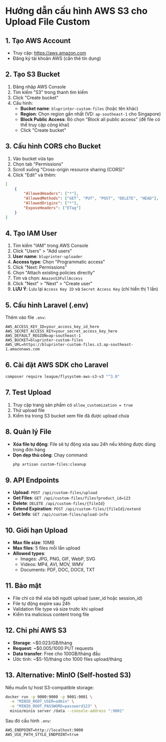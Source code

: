 # Hướng dẫn cấu hình AWS S3 cho Upload File Custom

## 1. Tạo AWS Account

-   Truy cập: https://aws.amazon.com
-   Đăng ký tài khoản AWS (cần thẻ tín dụng)

## 2. Tạo S3 Bucket

1. Đăng nhập AWS Console
2. Tìm kiếm "S3" trong thanh tìm kiếm
3. Click "Create bucket"
4. Cấu hình:
    - **Bucket name**: `bluprinter-custom-files` (hoặc tên khác)
    - **Region**: Chọn region gần nhất (VD: `ap-southeast-1` cho Singapore)
    - **Block Public Access**: Bỏ chọn "Block all public access" (để file có thể truy cập công khai)
    - Click "Create bucket"

## 3. Cấu hình CORS cho Bucket

1. Vào bucket vừa tạo
2. Chọn tab "Permissions"
3. Scroll xuống "Cross-origin resource sharing (CORS)"
4. Click "Edit" và thêm:

```json
[
    {
        "AllowedHeaders": ["*"],
        "AllowedMethods": ["GET", "PUT", "POST", "DELETE", "HEAD"],
        "AllowedOrigins": ["*"],
        "ExposeHeaders": ["ETag"]
    }
]
```

## 4. Tạo IAM User

1. Tìm kiếm "IAM" trong AWS Console
2. Click "Users" > "Add users"
3. **User name**: `bluprinter-uploader`
4. **Access type**: Chọn "Programmatic access"
5. Click "Next: Permissions"
6. Chọn "Attach existing policies directly"
7. Tìm và chọn: `AmazonS3FullAccess`
8. Click "Next" > "Next" > "Create user"
9. **LƯU Ý**: Lưu lại `Access Key ID` và `Secret Access Key` (chỉ hiển thị 1 lần)

## 5. Cấu hình Laravel (.env)

Thêm vào file `.env`:

```env
AWS_ACCESS_KEY_ID=your_access_key_id_here
AWS_SECRET_ACCESS_KEY=your_secret_access_key_here
AWS_DEFAULT_REGION=ap-southeast-1
AWS_BUCKET=bluprinter-custom-files
AWS_URL=https://bluprinter-custom-files.s3.ap-southeast-1.amazonaws.com
```

## 6. Cài đặt AWS SDK cho Laravel

```bash
composer require league/flysystem-aws-s3-v3 "^3.0"
```

## 7. Test Upload

1. Truy cập trang sản phẩm có `allow_customization = true`
2. Thử upload file
3. Kiểm tra trong S3 bucket xem file đã được upload chưa

## 8. Quản lý File

-   **Xóa file tự động**: File sẽ tự động xóa sau 24h nếu không được dùng trong đơn hàng
-   **Dọn dẹp thủ công**: Chạy command:
    ```bash
    php artisan custom-files:cleanup
    ```

## 9. API Endpoints

-   **Upload**: `POST /api/custom-files/upload`
-   **Get Files**: `GET /api/custom-files/files?product_id=123`
-   **Delete**: `DELETE /api/custom-files/{fileId}`
-   **Extend Expiration**: `POST /api/custom-files/{fileId}/extend`
-   **Get Info**: `GET /api/custom-files/upload-info`

## 10. Giới hạn Upload

-   **Max file size**: 10MB
-   **Max files**: 5 files mỗi lần upload
-   **Allowed types**:
    -   Images: JPG, PNG, GIF, WebP, SVG
    -   Videos: MP4, AVI, MOV, WMV
    -   Documents: PDF, DOC, DOCX, TXT

## 11. Bảo mật

-   File chỉ có thể xóa bởi người upload (user_id hoặc session_id)
-   File tự động expire sau 24h
-   Validation file type và size trước khi upload
-   Kiểm tra malicious content trong file

## 12. Chi phí AWS S3

-   **Storage**: ~$0.023/GB/tháng
-   **Request**: ~$0.005/1000 PUT requests
-   **Data transfer**: Free cho 100GB/tháng đầu
-   Ước tính: ~$5-10/tháng cho 1000 files upload/tháng

## 13. Alternative: MinIO (Self-hosted S3)

Nếu muốn tự host S3-compatible storage:

```bash
docker run -p 9000:9000 -p 9001:9001 \
  -e "MINIO_ROOT_USER=admin" \
  -e "MINIO_ROOT_PASSWORD=password123" \
  minio/minio server /data --console-address ":9001"
```

Sau đó cấu hình `.env`:

```env
AWS_ENDPOINT=http://localhost:9000
AWS_USE_PATH_STYLE_ENDPOINT=true
```

